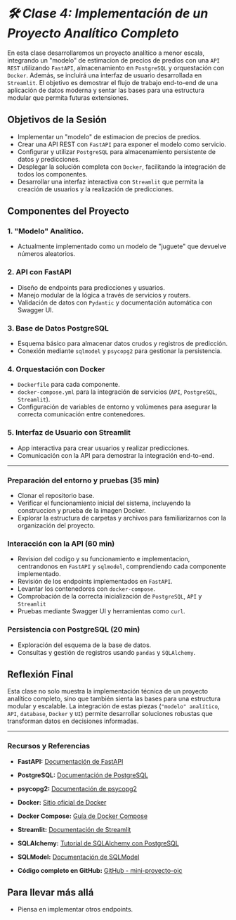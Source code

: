 # ***🛠️ Clase 4: Implementación de un Proyecto Analítico Completo***

En esta clase desarrollaremos un proyecto analítico a menor escala, integrando un "modelo" de estimacion de precios de predios con una `API REST` utilizando `FastAPI`, almacenamiento en `PostgreSQL` y orquestación con `Docker`. Además, se incluirá una interfaz de usuario desarrollada en `Streamlit`. El objetivo es demostrar el flujo de trabajo end-to-end de una aplicación de datos moderna y sentar las bases para una estructura modular que permita futuras extensiones.

## Objetivos de la Sesión

- Implementar un "modelo" de estimacion de precios de predios.
- Crear una API REST con `FastAPI` para exponer el modelo como servicio.
- Configurar y utilizar `PostgreSQL` para almacenamiento persistente de datos y predicciones.
- Desplegar la solución completa con `Docker`, facilitando la integración de todos los componentes.
- Desarrollar una interfaz interactiva con `Streamlit` que permita la creación de usuarios y la realización de predicciones.

## Componentes del Proyecto

### 1. "Modelo" Analítico.

- Actualmente implementado como un modelo de "juguete" que devuelve números aleatorios.

### 2. API con FastAPI

- Diseño de endpoints para predicciones y usuarios.
- Manejo modular de la lógica a través de servicios y routers.
- Validación de datos con `Pydantic` y documentación automática con Swagger UI.


### 3. Base de Datos PostgreSQL

- Esquema básico para almacenar datos crudos y registros de predicción.
- Conexión mediante `sqlmodel` y `psycopg2`  para gestionar la persistencia.

### 4. Orquestación con Docker

- `Dockerfile` para cada componente.
- `docker-compose.yml` para la integración de servicios (`API`, `PostgreSQL`, `Streamlit`).
- Configuración de variables de entorno y volúmenes para asegurar la correcta comunicación entre contenedores.

### 5. Interfaz de Usuario con Streamlit

- App interactiva para crear usuarios y realizar predicciones.
- Comunicación con la API para demostrar la integración end-to-end.

---

### Preparación del entorno y pruebas (35 min)

- Clonar el repositorio base.
- Verificar el funcionamiento inicial del sistema, incluyendo la construccion y prueba de la imagen Docker.
- Explorar la estructura de carpetas y archivos para familiarizarnos con la organización del proyecto.

### Interacción con la API (60 min)

- Revision del codigo y su funcionamiento e implementacion, centrandonos en `FastAPI` y `sqlmodel`, comprendiendo cada componente implementado.
- Revisión de los endpoints implementados en `FastAPI`.
- Levantar los contenedores con `docker-compose`.
- Comprobación de la correcta inicialización de `PostgreSQL`, `API` y `Streamlit`
- Pruebas mediante Swagger UI y herramientas como `curl`.


### Persistencia con PostgreSQL (20 min)

- Exploración del esquema de la base de datos.
- Consultas y gestión de registros usando `pandas` y `SQLAlchemy`.

## Reflexión Final

Esta clase no solo muestra la implementación técnica de un proyecto analítico completo, sino que también sienta las bases para una estructura modular y escalable. La integración de estas piezas (`"modelo" analítico`, `API`, `database`, `Docker` y `UI`) permite desarrollar soluciones robustas que transforman datos en decisiones informadas.

---

### Recursos y Referencias

- **FastAPI:** [Documentación de FastAPI](https://fastapi.tiangolo.com/)

- **PostgreSQL:** [Documentación de PostgreSQL](https://www.postgresql.org/docs/)

- **psycopg2:** [Documentación de psycopg2](https://www.psycopg.org/docs/)

- **Docker:** [Sitio oficial de Docker](https://www.docker.com/)

- **Docker Compose:** [Guía de Docker Compose](https://docs.docker.com/compose/gettingstarted/)

- **Streamlit:**  [Documentación de Streamlit](https://docs.streamlit.io/)

- **SQLAlchemy:** [Tutorial de SQLAlchemy con PostgreSQL](https://docs.sqlalchemy.org/en/20/orm/tutorial.html)

- **SQLModel:** [Documentación de SQLModel](https://sqlmodel.tiangolo.com/)

- **Código completo en GitHub:**  [GitHub - mini-proyecto-oic](https://github.com/lacamposm/mini-proyecto-oic)

## Para llevar más allá

- Piensa en implementar otros endpoints.